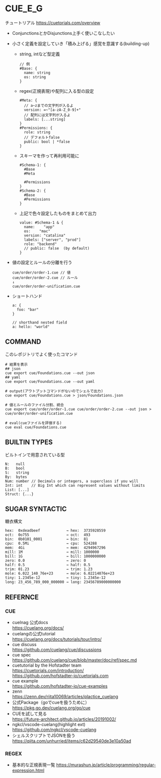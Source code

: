 # CUE_E_G

チュートリアル
https://cuetorials.com/overview

- ConjunctionsとかDisjunctions上手く使いこなしたい
- 小さく定義を設定していき「積み上げる」感覚を意識する(building-up)
  - string, intなど型定義
    ```
    // 例
    #Base: {
      name: string
      os: string
    }
    ```

  - regex(正規表現)や配列に入る型の設定
    ```
    #Meta: {
      // a~zまでの文字列が入るよ
      version: =~"[a-zA-Z_0-9]+"
      // 配列には文字列が入るよ
      labels: [...string]
    }
    #Permissions: {
      role: string
      // デフォルトfalse
      public: bool | *false
    }
    ```

  - スキーマを作って再利用可能に
    ```
    #Schema-1: {
      #Base
      #Meta

      #Permissions
    }
    #Schema-2: {
      #Base
      #Permissions
    }
    ```

  - 上記で色々設定したものをまとめて出力
    ```
    value: #Schema-1 & {
      name:    "app"
      os:    "mac"
      version: "catalina"
      labels: ["server", "prod"]
      role: "backend"
      // public: false  (by default)
    }
    ```
- 値の設定とルールの分離を行う
  ```
  cue/order/order-1.cue // 値
  cue/order/order-2.cue // ルール
  ↓
  cue/order/order-unification.cue
  ```

- ショートハンド
  ```
  a: {
    foo: "bar"
  }

  // shorthand nested field
  a: hello: "world"
  ```

## COMMAND
このレポジトリでよく使ったコマンド
```
# 結果を表示
## json
cue export cue/Foundations.cue --out json
## yaml
cue export cue/Foundations.cue --out yaml

# output(アウトプットコマンドがないのでシェルで出力)
cue export cue/Foundations.cue > json/Foundations.json

# 値とルールのファイル分割、統合
cue export cue/order/order-1.cue cue/order/order-2.cue --out json > cue/order/order-unification.cue

# eval(cueファイルを評価する)
cue eval cue/Foundations.cue
```

## BUILTIN TYPES
ビルトインで用意されている型
```
N:   null
B:   bool
S:   string
By:  bytes
Num: number // Decimals or integers, a superclass if you will
Int: int    // Big Int which can represent values without limits
List: [...]
Struct: {...}
```

## SUGAR SYNTACTIC
糖衣構文
```
hex:  0xdeadbeef            → hex:  3735928559
oct:  0o755                 → oct:  493
bin:  0b0101_0001           → bin:  81
cpu:  0.5Mi                 → cpu:  524288
mem:  4Gi                   → mem:  4294967296
mill: 1M                    → mill: 1000000
bill: 1G                    → bill: 1000000000
zero: 0.0                   → zero: 0
half: 0.5                   → half: 0.5
trim: 01.23                 → trim: 1.23
mole: 6.022_140_76e+23      → mole: 6.02214076e+23
tiny: 1.2345e-12            → tiny: 1.2345e-12
long: 23_456_789_000_000000 → long: 23456789000000000
```

## REFERNCE

### CUE
- cuelnag 公式docs  
https://cuelang.org/docs/
- cuelangの公式tutorial  
https://cuelang.org/docs/tutorials/tour/intro/
- cue discuss  
https://github.com/cuelang/cue/discussions
- cue spec  
https://github.com/cuelang/cue/blob/master/doc/ref/spec.md
- cuetutorial by the Hofstadter team  
https://cuetorials.com/introduction/  
https://github.com/hofstadter-io/cuetorials.com
- cue example  
https://github.com/hofstadter-io/cue-examples
- zenn  
https://zenn.dev/riita10069/articles/plactice_cuelang
- 公式Package（goでcueを扱うために）  
https://pkg.go.dev/cuelang.org/go/cue
- CUEを試して見る  
https://future-architect.github.io/articles/20191002/
- ngkcl/vscode-cuelang(highlight ext)  
https://github.com/ngkcl/vscode-cuelang
- シェルスクリプトでJSONを扱う  
https://qiita.com/unhurried/items/c62d29540de3e10a50ad


### REGEX
- 基本的な正規表現一覧
https://murashun.jp/article/programming/regular-expression.html
